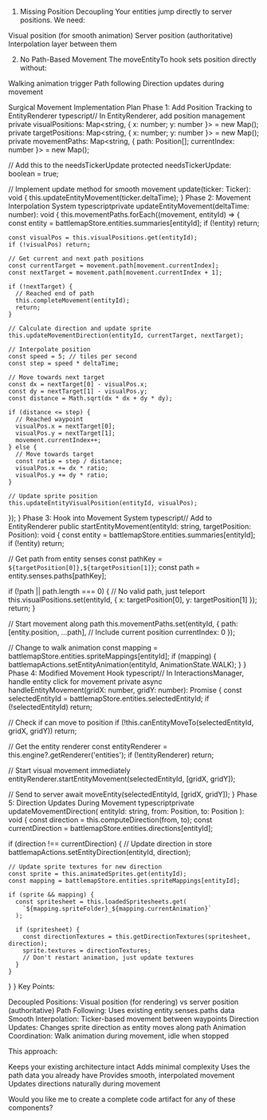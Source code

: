 1. Missing Position Decoupling
Your entities jump directly to server positions. We need:

Visual position (for smooth animation)
Server position (authoritative)
Interpolation layer between them

2. No Path-Based Movement
The moveEntityTo hook sets position directly without:

Walking animation trigger
Path following
Direction updates during movement

Surgical Movement Implementation Plan
Phase 1: Add Position Tracking to EntityRenderer
typescript// In EntityRenderer, add position management
private visualPositions: Map<string, { x: number; y: number }> = new Map();
private targetPositions: Map<string, { x: number; y: number }> = new Map();
private movementPaths: Map<string, { path: Position[]; currentIndex: number }> = new Map();

// Add this to the needsTickerUpdate
protected needsTickerUpdate: boolean = true;

// Implement update method for smooth movement
update(ticker: Ticker): void {
  this.updateEntityMovement(ticker.deltaTime);
}
Phase 2: Movement Interpolation System
typescriptprivate updateEntityMovement(deltaTime: number): void {
  this.movementPaths.forEach((movement, entityId) => {
    const entity = battlemapStore.entities.summaries[entityId];
    if (!entity) return;
    
    const visualPos = this.visualPositions.get(entityId);
    if (!visualPos) return;
    
    // Get current and next path positions
    const currentTarget = movement.path[movement.currentIndex];
    const nextTarget = movement.path[movement.currentIndex + 1];
    
    if (!nextTarget) {
      // Reached end of path
      this.completeMovement(entityId);
      return;
    }
    
    // Calculate direction and update sprite
    this.updateMovementDirection(entityId, currentTarget, nextTarget);
    
    // Interpolate position
    const speed = 5; // tiles per second
    const step = speed * deltaTime;
    
    // Move towards next target
    const dx = nextTarget[0] - visualPos.x;
    const dy = nextTarget[1] - visualPos.y;
    const distance = Math.sqrt(dx * dx + dy * dy);
    
    if (distance <= step) {
      // Reached waypoint
      visualPos.x = nextTarget[0];
      visualPos.y = nextTarget[1];
      movement.currentIndex++;
    } else {
      // Move towards target
      const ratio = step / distance;
      visualPos.x += dx * ratio;
      visualPos.y += dy * ratio;
    }
    
    // Update sprite position
    this.updateEntityVisualPosition(entityId, visualPos);
  });
}
Phase 3: Hook into Movement System
typescript// Add to EntityRenderer
public startEntityMovement(entityId: string, targetPosition: Position): void {
  const entity = battlemapStore.entities.summaries[entityId];
  if (!entity) return;
  
  // Get path from entity senses
  const pathKey = `${targetPosition[0]},${targetPosition[1]}`;
  const path = entity.senses.paths[pathKey];
  
  if (!path || path.length === 0) {
    // No valid path, just teleport
    this.visualPositions.set(entityId, { 
      x: targetPosition[0], 
      y: targetPosition[1] 
    });
    return;
  }
  
  // Start movement along path
  this.movementPaths.set(entityId, {
    path: [entity.position, ...path], // Include current position
    currentIndex: 0
  });
  
  // Change to walk animation
  const mapping = battlemapStore.entities.spriteMappings[entityId];
  if (mapping) {
    battlemapActions.setEntityAnimation(entityId, AnimationState.WALK);
  }
}
Phase 4: Modified Movement Hook
typescript// In InteractionsManager, handle entity click for movement
private async handleEntityMovement(gridX: number, gridY: number): Promise<void> {
  const selectedEntityId = battlemapStore.entities.selectedEntityId;
  if (!selectedEntityId) return;
  
  // Check if can move to position
  if (!this.canEntityMoveTo(selectedEntityId, gridX, gridY)) return;
  
  // Get the entity renderer
  const entityRenderer = this.engine?.getRenderer<EntityRenderer>('entities');
  if (!entityRenderer) return;
  
  // Start visual movement immediately
  entityRenderer.startEntityMovement(selectedEntityId, [gridX, gridY]);
  
  // Send to server
  await moveEntity(selectedEntityId, [gridX, gridY]);
}
Phase 5: Direction Updates During Movement
typescriptprivate updateMovementDirection(
  entityId: string, 
  from: Position, 
  to: Position
): void {
  const direction = this.computeDirection(from, to);
  const currentDirection = battlemapStore.entities.directions[entityId];
  
  if (direction !== currentDirection) {
    // Update direction in store
    battlemapActions.setEntityDirection(entityId, direction);
    
    // Update sprite textures for new direction
    const sprite = this.animatedSprites.get(entityId);
    const mapping = battlemapStore.entities.spriteMappings[entityId];
    
    if (sprite && mapping) {
      const spritesheet = this.loadedSpritesheets.get(
        `${mapping.spriteFolder}_${mapping.currentAnimation}`
      );
      
      if (spritesheet) {
        const directionTextures = this.getDirectionTextures(spritesheet, direction);
        sprite.textures = directionTextures;
        // Don't restart animation, just update textures
      }
    }
  }
}
Key Points:

Decoupled Positions: Visual position (for rendering) vs server position (authoritative)
Path Following: Uses existing entity.senses.paths data
Smooth Interpolation: Ticker-based movement between waypoints
Direction Updates: Changes sprite direction as entity moves along path
Animation Coordination: Walk animation during movement, idle when stopped

This approach:

Keeps your existing architecture intact
Adds minimal complexity
Uses the path data you already have
Provides smooth, interpolated movement
Updates directions naturally during movement

Would you like me to create a complete code artifact for any of these components?